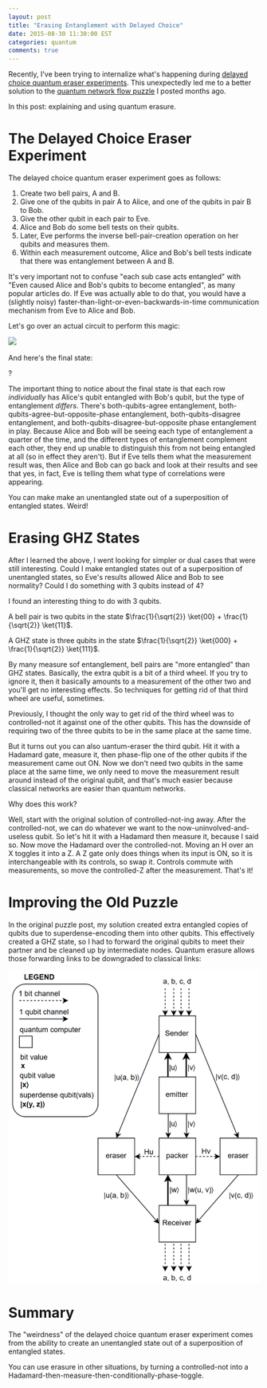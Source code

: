 ```yaml
---
layout: post
title: "Erasing Entanglement with Delayed Choice"
date: 2015-08-30 11:30:00 EST
categories: quantum
comments: true
---
```


Recently, I've been trying to internalize what's happening during [delayed choice quantum eraser experiments](https://en.wikipedia.org/wiki/Delayed_choice_quantum_eraser).
This unexpectedly led me to a better solution to the [quantum network flow puzzle](/quantum/2015/05/01/Quantum-Network-Flow-Puzzle.html) I posted months ago.

In this post: explaining and using quantum erasure.

# The Delayed Choice Eraser Experiment

The delayed choice quantum eraser experiment goes as follows:

1. Create two bell pairs, A and B.
2. Give one of the qubits in pair A to Alice, and one of the qubits in pair B to Bob.
3. Give the other qubit in each pair to Eve.
4. Alice and Bob do some bell tests on their qubits.
5. Later, Eve performs the inverse bell-pair-creation operation on her qubits and measures them.
6. Within each measurement outcome, Alice and Bob's bell tests indicate that there was entanglement between A and B.

It's very important not to confuse "each sub case acts entangled" with "Even caused Alice and Bob's qubits to become entangled", as many popular articles do.
If Eve was actually able to do that, you would have a (slightly noisy) faster-than-light-or-even-backwards-in-time communication mechanism from Eve to Alice and Bob.

Let's go over an actual circuit to perform this magic:

![](http://i.imgur.com/XOKyenD.png)

And here's the final state:

?

The important thing to notice about the final state is that each row *individually* has Alice's qubit entangled with Bob's qubit, but the type of entanglement *differs*.
There's both-qubits-agree entanglement, both-qubits-agree-but-opposite-phase entanglement, both-qubits-disagree entanglement, and both-qubits-disagree-but-opposite phase entanglement in play.
Because Alice and Bob will be seeing each type of entanglement a quarter of the time, and the different types of entanglement complement each other, they end up unable to distinguish this from not being entangled at all (so in effect they aren't).
But if Eve tells them what the measurement result was, then Alice and Bob can go back and look at their results and see that yes, in fact, Eve is telling them what type of correlations were appearing.

You can make make an unentangled state out of a superposition of entangled states. Weird!

# Erasing GHZ States

After I learned the above, I went looking for simpler or dual cases that were still interesting.
Could I make entangled states out of a superposition of unentangled states, so Eve's results allowed Alice and Bob to see normality?
Could I do something with 3 qubits instead of 4?

I found an interesting thing to do with 3 qubits.

A bell pair is two qubits in the state $\frac{1}{\sqrt{2}} \ket{00} + \frac{1}{\sqrt{2}} \ket{11}$.

A GHZ state is three qubits in the state $\frac{1}{\sqrt{2}} \ket{000} + \frac{1}{\sqrt{2}} \ket{111}$.

By many measure sof entanglement, bell pairs are "more entangled" than GHZ states.
Basically, the extra qubit is a bit of a third wheel.
If you try to ignore it, then it basically amounts to a measurement of the other two and you'll get no interesting effects.
So techniques for getting rid of that third wheel are useful, sometimes.

Previously, I thought the only way to get rid of the third wheel was to controlled-not it against one of the other qubits.
This has the downside of requiring two of the three qubits to be in the same place at the same time.

But it turns out you can also uantum-eraser the third qubit.
Hit it with a Hadamard gate, measure it, then phase-flip one of the other qubits if the measurement came out ON.
Now we don't need two qubits in the same place at the same time, we only need to move the measurement result around instead of the original qubit, and that's much easier because classical networks are easier than quantum networks.

Why does this work?

Well, start with the original solution of controlled-not-ing away.
After the controlled-not, we can do whatever we want to the now-uninvolved-and-useless qubit.
So let's hit it with a Hadamard then measure it, because I said so.
Now move the Hadamard over the controlled-not.
Moving an H over an X toggles it into a Z.
A Z gate only does things when its input is ON, so it is interchangeable with its controls, so swap it.
Controls commute with measurements, so move the controlled-Z after the measurement.
That's it!

# Improving the Old Puzzle

In the original puzzle post, my solution created extra entangled copies of qubits due to superdense-encoding them into other qubits.
This effectively created a GHZ state, so I had to forward the original qubits to meet their partner and be cleaned up by intermediate nodes.
Quantum erasure allows those forwarding links to be downgraded to classical links:

![Data Flow Diagram](/assets/2015-08-30-Erasing-Entanglement-with-Delayed-Choice/NetworkPuzzleSolution.png)

# Summary

The "weirdness" of the delayed choice quantum eraser experiment comes from the ability to create an unentangled state out of a superposition of entangled states.

You can use erasure in other situations, by turning a controlled-not into a Hadamard-then-measure-then-conditionally-phase-toggle.
